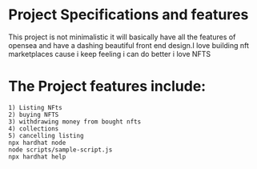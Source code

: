# Project Specifications and features

This project is not minimalistic it will basically have all the features of opensea and have a dashing beautiful front end design.I love building nft marketplaces cause i keep feeling i can do better i love NFTS

# The Project features include:

```shell
1) Listing NFts
2) buying NFTS
3) withdrawing money from bought nfts
4) collections
5) cancelling listing
npx hardhat node
node scripts/sample-script.js
npx hardhat help
```
